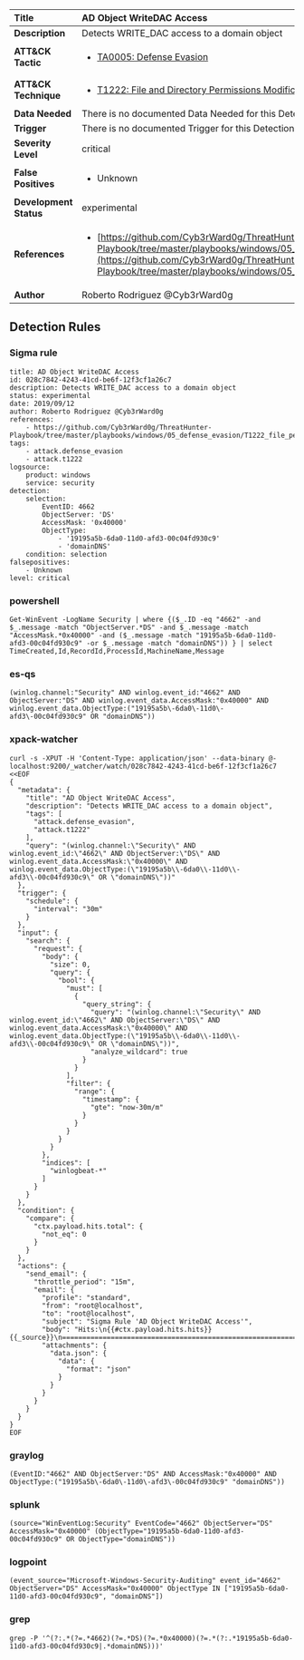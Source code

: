 | Title                    | AD Object WriteDAC Access       |
|:-------------------------|:------------------|
| **Description**          | Detects WRITE_DAC access to a domain object |
| **ATT&amp;CK Tactic**    |  <ul><li>[TA0005: Defense Evasion](https://attack.mitre.org/tactics/TA0005)</li></ul>  |
| **ATT&amp;CK Technique** | <ul><li>[T1222: File and Directory Permissions Modification](https://attack.mitre.org/techniques/T1222)</li></ul>  |
| **Data Needed**          |  There is no documented Data Needed for this Detection Rule yet  |
| **Trigger**              |  There is no documented Trigger for this Detection Rule yet  |
| **Severity Level**       | critical |
| **False Positives**      | <ul><li>Unknown</li></ul>  |
| **Development Status**   | experimental |
| **References**           | <ul><li>[https://github.com/Cyb3rWard0g/ThreatHunter-Playbook/tree/master/playbooks/windows/05_defense_evasion/T1222_file_permissions_modification/ad_replication_user_backdoor.md](https://github.com/Cyb3rWard0g/ThreatHunter-Playbook/tree/master/playbooks/windows/05_defense_evasion/T1222_file_permissions_modification/ad_replication_user_backdoor.md)</li></ul>  |
| **Author**               | Roberto Rodriguez @Cyb3rWard0g |


## Detection Rules

### Sigma rule

```
title: AD Object WriteDAC Access
id: 028c7842-4243-41cd-be6f-12f3cf1a26c7
description: Detects WRITE_DAC access to a domain object
status: experimental
date: 2019/09/12
author: Roberto Rodriguez @Cyb3rWard0g
references:
    - https://github.com/Cyb3rWard0g/ThreatHunter-Playbook/tree/master/playbooks/windows/05_defense_evasion/T1222_file_permissions_modification/ad_replication_user_backdoor.md
tags:
    - attack.defense_evasion
    - attack.t1222
logsource:
    product: windows
    service: security
detection:
    selection: 
        EventID: 4662
        ObjectServer: 'DS'
        AccessMask: '0x40000'
        ObjectType:
            - '19195a5b-6da0-11d0-afd3-00c04fd930c9'
            - 'domainDNS'
    condition: selection
falsepositives:
    - Unknown
level: critical

```





### powershell
    
```
Get-WinEvent -LogName Security | where {($_.ID -eq "4662" -and $_.message -match "ObjectServer.*DS" -and $_.message -match "AccessMask.*0x40000" -and ($_.message -match "19195a5b-6da0-11d0-afd3-00c04fd930c9" -or $_.message -match "domainDNS")) } | select TimeCreated,Id,RecordId,ProcessId,MachineName,Message
```


### es-qs
    
```
(winlog.channel:"Security" AND winlog.event_id:"4662" AND ObjectServer:"DS" AND winlog.event_data.AccessMask:"0x40000" AND winlog.event_data.ObjectType:("19195a5b\-6da0\-11d0\-afd3\-00c04fd930c9" OR "domainDNS"))
```


### xpack-watcher
    
```
curl -s -XPUT -H 'Content-Type: application/json' --data-binary @- localhost:9200/_watcher/watch/028c7842-4243-41cd-be6f-12f3cf1a26c7 <<EOF
{
  "metadata": {
    "title": "AD Object WriteDAC Access",
    "description": "Detects WRITE_DAC access to a domain object",
    "tags": [
      "attack.defense_evasion",
      "attack.t1222"
    ],
    "query": "(winlog.channel:\"Security\" AND winlog.event_id:\"4662\" AND ObjectServer:\"DS\" AND winlog.event_data.AccessMask:\"0x40000\" AND winlog.event_data.ObjectType:(\"19195a5b\\-6da0\\-11d0\\-afd3\\-00c04fd930c9\" OR \"domainDNS\"))"
  },
  "trigger": {
    "schedule": {
      "interval": "30m"
    }
  },
  "input": {
    "search": {
      "request": {
        "body": {
          "size": 0,
          "query": {
            "bool": {
              "must": [
                {
                  "query_string": {
                    "query": "(winlog.channel:\"Security\" AND winlog.event_id:\"4662\" AND ObjectServer:\"DS\" AND winlog.event_data.AccessMask:\"0x40000\" AND winlog.event_data.ObjectType:(\"19195a5b\\-6da0\\-11d0\\-afd3\\-00c04fd930c9\" OR \"domainDNS\"))",
                    "analyze_wildcard": true
                  }
                }
              ],
              "filter": {
                "range": {
                  "timestamp": {
                    "gte": "now-30m/m"
                  }
                }
              }
            }
          }
        },
        "indices": [
          "winlogbeat-*"
        ]
      }
    }
  },
  "condition": {
    "compare": {
      "ctx.payload.hits.total": {
        "not_eq": 0
      }
    }
  },
  "actions": {
    "send_email": {
      "throttle_period": "15m",
      "email": {
        "profile": "standard",
        "from": "root@localhost",
        "to": "root@localhost",
        "subject": "Sigma Rule 'AD Object WriteDAC Access'",
        "body": "Hits:\n{{#ctx.payload.hits.hits}}{{_source}}\n================================================================================\n{{/ctx.payload.hits.hits}}",
        "attachments": {
          "data.json": {
            "data": {
              "format": "json"
            }
          }
        }
      }
    }
  }
}
EOF

```


### graylog
    
```
(EventID:"4662" AND ObjectServer:"DS" AND AccessMask:"0x40000" AND ObjectType:("19195a5b\-6da0\-11d0\-afd3\-00c04fd930c9" "domainDNS"))
```


### splunk
    
```
(source="WinEventLog:Security" EventCode="4662" ObjectServer="DS" AccessMask="0x40000" (ObjectType="19195a5b-6da0-11d0-afd3-00c04fd930c9" OR ObjectType="domainDNS"))
```


### logpoint
    
```
(event_source="Microsoft-Windows-Security-Auditing" event_id="4662" ObjectServer="DS" AccessMask="0x40000" ObjectType IN ["19195a5b-6da0-11d0-afd3-00c04fd930c9", "domainDNS"])
```


### grep
    
```
grep -P '^(?:.*(?=.*4662)(?=.*DS)(?=.*0x40000)(?=.*(?:.*19195a5b-6da0-11d0-afd3-00c04fd930c9|.*domainDNS)))'
```



